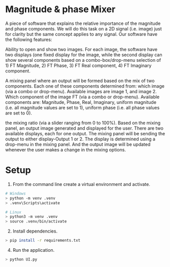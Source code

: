 # Magnitude & phase Mixer

A piece of software that explains the relative importance of the magnitude and phase components. We will do this task on a 2D signal (i.e. image) just for clarity but the same concept applies to any signal. Our software have the following features:

Ability to open and show two images. For each image, the software have two displays (one fixed display for the image, while the second display can show several components based on a combo-box/drop-menu selection of 1) FT Magnitude, 2) FT Phase, 3) FT Real component, 4) FT Imaginary component.

A mixing panel where an output will be formed based on the mix of two components. Each one of these components determined from:
which image (via a combo or drop-menu). Available images are image 1, and image 2.
Which component of the image FT (via a combo or drop-menu). Available components are: Magnitude, Phase, Real, Imaginary, uniform magnitude (i.e. all magnitude values are set to 1), uniform phase (i.e. all phase values are set to 0).

the mixing ratio (via a slider ranging from 0 to 100%).
Based on the mixing panel, an output image generated and displayed for the user. There are two available displays, each for one output. The mixing panel will be sending the output to either display-Output 1 or 2. The display is determined using a drop-menu in the mixing panel. And the output image will be updated whenever the user makes a change in the mixing options.

# Setup

1. From the command line create a virtual environment and activate.
```sh
# Windows
> python -m venv .venv
> .venv\Scripts\activate

# Linux
> python3 -m venv .venv
> source .venv/bin/activate
```

2. Install dependencies.
```sh
> pip install -r requirements.txt
```

4. Run the application.
```sh
> python UI.py
```
